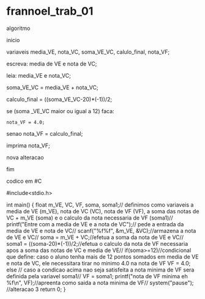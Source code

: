 # frannoel_trab_01


algoritmo

inicio

variaveis media_VE, nota_VC, soma_VE_VC, calulo_final, nota_VF;

escreva:  media de VE e nota de VC;

leia: media_VE e nota_VC;

soma_VE_VC = media_VE + nota_VC;

calculo_final = ((soma_VE_VC-20)*(-1))/2;

se (soma _VE_VC maior ou igual a 12) faca:
  
 	nota_VF = 4.0;

senao nota_VF = calculo_final;

imprima nota_VF;

nova alteracao

fim

codico em #C

#include<stdio.h>

int main()
{
    float m_VE, VC, VF, soma, soma1;// definimos como variaveis a media de VE (m_VE), nota de VC (VC), nota de VF (VF), a soma das notas de VC + m_VE (soma) e o calculo da nota necessaria de VF (soma1)//
    printf("Entre com a media de VE e a nota de VC");// pede a entrada da media de VE e nota de VC//
    scanf("%f%f", &m_VE, &VC);//armazena a nota de VE e VC//
    soma = m_VE + VC;//efetua a soma da nota de VE e VC//
    soma1 = ((soma-20)*(-1))/2;//efetua o calculo da nota de VF necessaria apos a soma das notas de VC e media de VE//
    if(soma>=12)//condicional que define: caso o aluno tenha mais de 12 pontos somados em media de VE e nota de VC, ele necessitara tirar no minimo 4.0 na nota de VF
        VF = 4.0;
    else // caso a condicao acima nao seja satisfeita a nota minima de VF sera definida pela variavel soma1//
        VF = soma1;
    printf("nota de VF minima eh %f\n", VF);//apreenta  como saida a nota minima de VF//
    system("pause"); //alteracao 3
    return 0;
}

